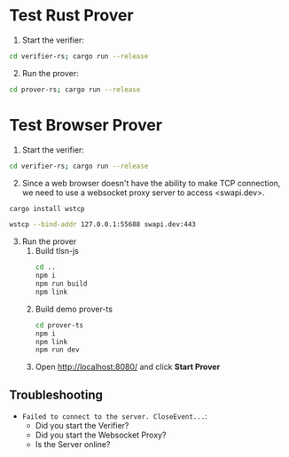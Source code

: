 # Test Rust Prover

1. Start the verifier:
```bash
cd verifier-rs; cargo run --release
```
2. Run the prover:
```bash
cd prover-rs; cargo run --release
```

# Test Browser Prover
1. Start the verifier:
```bash
cd verifier-rs; cargo run --release
```
2. Since a web browser doesn't have the ability to make TCP connection, we need to use a websocket proxy server to access <swapi.dev>.
```bash
cargo install wstcp

wstcp --bind-addr 127.0.0.1:55688 swapi.dev:443
```
3. Run the prover
    1. Build tlsn-js
        ```bash
        cd ..
        npm i
        npm run build
        npm link
        ```
    2. Build demo prover-ts
        ```bash
        cd prover-ts
        npm i
        npm link
        npm run dev
        ```
    3. Open <http://localhost:8080/> and click **Start Prover**

## Troubleshooting

* `Failed to connect to the server. CloseEvent...`:
  * Did you start the Verifier?
  * Did you start the Websocket Proxy?
  * Is the Server online?